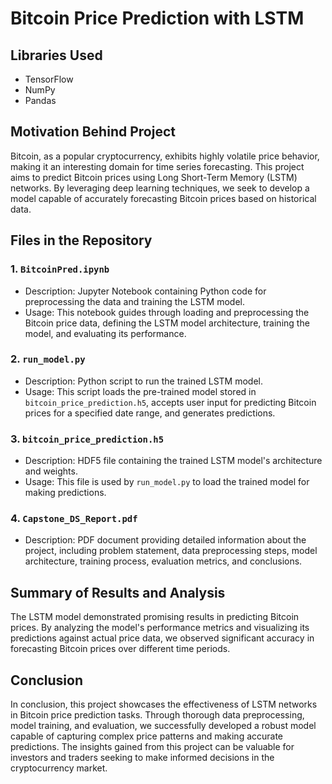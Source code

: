 # Bitcoin Price Prediction with LSTM

## Libraries Used
- TensorFlow
- NumPy
- Pandas

## Motivation Behind Project
Bitcoin, as a popular cryptocurrency, exhibits highly volatile price behavior, making it an interesting domain for time series forecasting. This project aims to predict Bitcoin prices using Long Short-Term Memory (LSTM) networks. By leveraging deep learning techniques, we seek to develop a model capable of accurately forecasting Bitcoin prices based on historical data.

## Files in the Repository


### 1. `BitcoinPred.ipynb`
- Description: Jupyter Notebook containing Python code for preprocessing the data and training the LSTM model.
- Usage: This notebook guides through loading and preprocessing the Bitcoin price data, defining the LSTM model architecture, training the model, and evaluating its performance.

### 2. `run_model.py`
- Description: Python script to run the trained LSTM model.
- Usage: This script loads the pre-trained model stored in `bitcoin_price_prediction.h5`, accepts user input for predicting Bitcoin prices for a specified date range, and generates predictions.

### 3. `bitcoin_price_prediction.h5`
- Description: HDF5 file containing the trained LSTM model's architecture and weights.
- Usage: This file is used by `run_model.py` to load the trained model for making predictions.

### 4. `Capstone_DS_Report.pdf`
- Description: PDF document providing detailed information about the project, including problem statement, data preprocessing steps, model architecture, training process, evaluation metrics, and conclusions.

## Summary of Results and Analysis
The LSTM model demonstrated promising results in predicting Bitcoin prices. By analyzing the model's performance metrics and visualizing its predictions against actual price data, we observed significant accuracy in forecasting Bitcoin prices over different time periods.

## Conclusion
In conclusion, this project showcases the effectiveness of LSTM networks in Bitcoin price prediction tasks. Through thorough data preprocessing, model training, and evaluation, we successfully developed a robust model capable of capturing complex price patterns and making accurate predictions. The insights gained from this project can be valuable for investors and traders seeking to make informed decisions in the cryptocurrency market.
